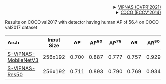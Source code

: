 <!-- [ALGORITHM] -->

<details>
<summary align="right"><a href="https://arxiv.org/abs/2105.10154">ViPNAS (CVPR'2021)</a></summary>

```bibtex
@article{xu2021vipnas,
  title={ViPNAS: Efficient Video Pose Estimation via Neural Architecture Search},
  author={Xu, Lumin and Guan, Yingda and Jin, Sheng and Liu, Wentao and Qian, Chen and Luo, Ping and Ouyang, Wanli and Wang, Xiaogang},
  booktitle={Proceedings of the IEEE conference on computer vision and pattern recognition},
  year={2021}
}
```

</details>

<!-- [DATASET] -->

<details>
<summary align="right"><a href="https://link.springer.com/chapter/10.1007/978-3-319-10602-1_48">COCO (ECCV'2014)</a></summary>

```bibtex
@inproceedings{lin2014microsoft,
  title={Microsoft coco: Common objects in context},
  author={Lin, Tsung-Yi and Maire, Michael and Belongie, Serge and Hays, James and Perona, Pietro and Ramanan, Deva and Doll{\'a}r, Piotr and Zitnick, C Lawrence},
  booktitle={European conference on computer vision},
  pages={740--755},
  year={2014},
  organization={Springer}
}
```

</details>

Results on COCO val2017 with detector having human AP of 56.4 on COCO val2017 dataset

| Arch                                          | Input Size |  AP   | AP<sup>50</sup> | AP<sup>75</sup> |  AR   | AR<sup>50</sup> |                     ckpt                      |                      log                      |
| :-------------------------------------------- | :--------: | :---: | :-------------: | :-------------: | :---: | :-------------: | :-------------------------------------------: | :-------------------------------------------: |
| [S-ViPNAS-MobileNetV3](/configs/body_2d_keypoint/topdown_heatmap/coco/td-hm_vipnas-mbv3_8xb64-210e_coco-256x192.py) |  256x192   | 0.700 |      0.887      |      0.777      | 0.757 |      0.929      | [ckpt](https://download.openmmlab.com/mmpose/top_down/vipnas/vipnas_mbv3_coco_256x192-7018731a_20211122.pth) | [log](https://download.openmmlab.com/mmpose/top_down/vipnas/vipnas_mbv3_coco_256x192_20211122.log.json) |
| [S-ViPNAS-Res50](/configs/body_2d_keypoint/topdown_heatmap/coco/td-hm_vipnas-res50_8xb64-210e_coco-256x192.py) |  256x192   | 0.711 |      0.893      |      0.790      | 0.769 |      0.934      | [ckpt](https://download.openmmlab.com/mmpose/top_down/vipnas/vipnas_res50_coco_256x192-cc43b466_20210624.pth) | [log](https://download.openmmlab.com/mmpose/top_down/vipnas/vipnas_res50_coco_256x192_20210624.log.json) |
